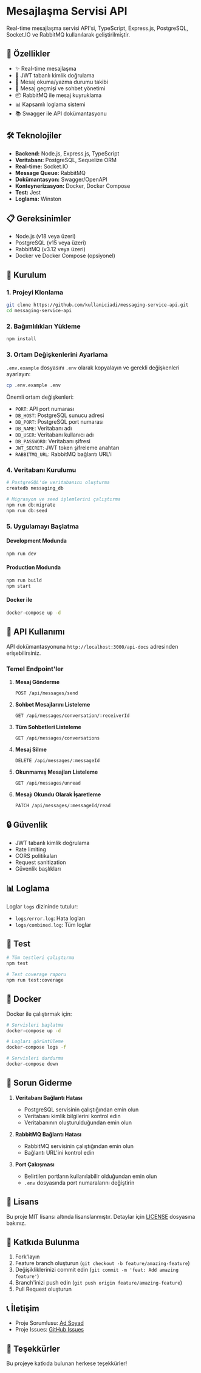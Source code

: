 # Mesajlaşma Servisi API

Real-time mesajlaşma servisi API'si, TypeScript, Express.js, PostgreSQL, Socket.IO ve RabbitMQ kullanılarak geliştirilmiştir.

## 🚀 Özellikler

- ✨ Real-time mesajlaşma
- 🔐 JWT tabanlı kimlik doğrulama
- 📝 Mesaj okuma/yazma durumu takibi
- 🔄 Mesaj geçmişi ve sohbet yönetimi
- 📦 RabbitMQ ile mesaj kuyruklama
- 📊 Kapsamlı loglama sistemi
- 📚 Swagger ile API dokümantasyonu

## 🛠️ Teknolojiler

- **Backend:** Node.js, Express.js, TypeScript
- **Veritabanı:** PostgreSQL, Sequelize ORM
- **Real-time:** Socket.IO
- **Message Queue:** RabbitMQ
- **Dokümantasyon:** Swagger/OpenAPI
- **Konteynerizasyon:** Docker, Docker Compose
- **Test:** Jest
- **Loglama:** Winston

## 📋 Gereksinimler

- Node.js (v18 veya üzeri)
- PostgreSQL (v15 veya üzeri)
- RabbitMQ (v3.12 veya üzeri)
- Docker ve Docker Compose (opsiyonel)

## 🚀 Kurulum

### 1. Projeyi Klonlama

```bash
git clone https://github.com/kullaniciadi/messaging-service-api.git
cd messaging-service-api
```

### 2. Bağımlılıkları Yükleme

```bash
npm install
```

### 3. Ortam Değişkenlerini Ayarlama

`.env.example` dosyasını `.env` olarak kopyalayın ve gerekli değişkenleri ayarlayın:

```bash
cp .env.example .env
```

Önemli ortam değişkenleri:
- `PORT`: API port numarası
- `DB_HOST`: PostgreSQL sunucu adresi
- `DB_PORT`: PostgreSQL port numarası
- `DB_NAME`: Veritabanı adı
- `DB_USER`: Veritabanı kullanıcı adı
- `DB_PASSWORD`: Veritabanı şifresi
- `JWT_SECRET`: JWT token şifreleme anahtarı
- `RABBITMQ_URL`: RabbitMQ bağlantı URL'i

### 4. Veritabanı Kurulumu

```bash
# PostgreSQL'de veritabanını oluşturma
createdb messaging_db

# Migrasyon ve seed işlemlerini çalıştırma
npm run db:migrate
npm run db:seed
```

### 5. Uygulamayı Başlatma

#### Development Modunda
```bash
npm run dev
```

#### Production Modunda
```bash
npm run build
npm start
```

#### Docker ile
```bash
docker-compose up -d
```

## 📝 API Kullanımı

API dokümantasyonuna `http://localhost:3000/api-docs` adresinden erişebilirsiniz.

### Temel Endpoint'ler

1. **Mesaj Gönderme**
   ```http
   POST /api/messages/send
   ```

2. **Sohbet Mesajlarını Listeleme**
   ```http
   GET /api/messages/conversation/:receiverId
   ```

3. **Tüm Sohbetleri Listeleme**
   ```http
   GET /api/messages/conversations
   ```

4. **Mesaj Silme**
   ```http
   DELETE /api/messages/:messageId
   ```

5. **Okunmamış Mesajları Listeleme**
   ```http
   GET /api/messages/unread
   ```

6. **Mesajı Okundu Olarak İşaretleme**
   ```http
   PATCH /api/messages/:messageId/read
   ```

## 🔒 Güvenlik

- JWT tabanlı kimlik doğrulama
- Rate limiting
- CORS politikaları
- Request sanitization
- Güvenlik başlıkları

## 📊 Loglama

Loglar `logs` dizininde tutulur:
- `logs/error.log`: Hata logları
- `logs/combined.log`: Tüm loglar

## 🧪 Test

```bash
# Tüm testleri çalıştırma
npm test

# Test coverage raporu
npm run test:coverage
```

## 🐳 Docker

Docker ile çalıştırmak için:

```bash
# Servisleri başlatma
docker-compose up -d

# Logları görüntüleme
docker-compose logs -f

# Servisleri durdurma
docker-compose down
```

## 🔧 Sorun Giderme

1. **Veritabanı Bağlantı Hatası**
   - PostgreSQL servisinin çalıştığından emin olun
   - Veritabanı kimlik bilgilerini kontrol edin
   - Veritabanının oluşturulduğundan emin olun

2. **RabbitMQ Bağlantı Hatası**
   - RabbitMQ servisinin çalıştığından emin olun
   - Bağlantı URL'ini kontrol edin

3. **Port Çakışması**
   - Belirtilen portların kullanılabilir olduğundan emin olun
   - `.env` dosyasında port numaralarını değiştirin

## 📜 Lisans

Bu proje MIT lisansı altında lisanslanmıştır. Detaylar için [LICENSE](LICENSE) dosyasına bakınız.

## 🤝 Katkıda Bulunma

1. Fork'layın
2. Feature branch oluşturun (`git checkout -b feature/amazing-feature`)
3. Değişikliklerinizi commit edin (`git commit -m 'feat: Add amazing feature'`)
4. Branch'inizi push edin (`git push origin feature/amazing-feature`)
5. Pull Request oluşturun

## 📞 İletişim

- Proje Sorumlusu: [Ad Soyad](mailto:email@example.com)
- Proje Issues: [GitHub Issues](https://github.com/kullaniciadi/messaging-service-api/issues)

## 🙏 Teşekkürler

Bu projeye katkıda bulunan herkese teşekkürler! 